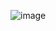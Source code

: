 ![image](https://user-images.githubusercontent.com/36848509/100612611-9aaa7b00-3356-11eb-8e54-0adb31cedcbb.png)
